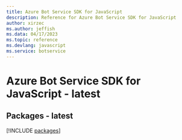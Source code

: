 ```yaml
---
title: Azure Bot Service SDK for JavaScript
description: Reference for Azure Bot Service SDK for JavaScript
author: xirzec
ms.author: jeffish
ms.data: 04/17/2023
ms.topic: reference
ms.devlang: javascript
ms.service: botservice
---
```

# Azure Bot Service SDK for JavaScript - latest
## Packages - latest
[!INCLUDE [packages](bot-service-index.md)]